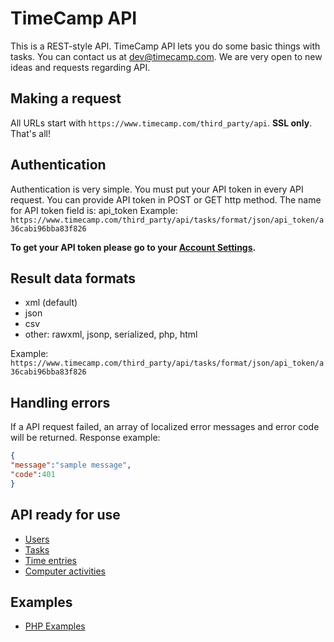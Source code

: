 TimeCamp API
====================

This is a REST-style API. TimeCamp API lets you do some basic things with tasks. You can contact us at [dev@timecamp.com](mailto:dev@timecamp.com). We are very open to new ideas and requests regarding API.


Making a request
----------------

All URLs start with `https://www.timecamp.com/third_party/api`. **SSL only**.
That's all!


Authentication
--------------

Authentication is very simple. You must put your API token in every API request. You can provide API token in POST or GET http method. The name for API token field is: api_token
Example:
`https://www.timecamp.com/third_party/api/tasks/format/json/api_token/a36cabi96bba83f826`

**To get your API token please go to your [Account Settings](https://www.timecamp.com/people/edit).**


Result data formats
---------------

* xml (default)
* json
* csv
* other: rawxml, jsonp, serialized, php, html 

Example:
`https://www.timecamp.com/third_party/api/tasks/format/json/api_token/a36cabi96bba83f826`


Handling errors
---------------

If a API request failed, an array of localized error messages and error code will be returned.
Response example:
```json
{
"message":"sample message",
"code":401
}
```


API ready for use
-----------------

* [Users](https://github.com/timecamp2/timecamp-api/blob/master/sections/users.md)
* [Tasks](https://github.com/timecamp2/timecamp-api/blob/master/sections/tasks.md)
* [Time entries](https://github.com/timecamp2/timecamp-api/blob/master/sections/time-entries.md)
* [Computer activities](https://github.com/timecamp2/timecamp-api/blob/master/sections/computer-activities.md)


Examples
-----------------

* [PHP Examples](https://github.com/timecamp2/timecamp-api/blob/master/sections/php-examples.md)
